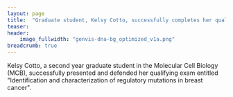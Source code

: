 ```yaml
---
layout: page
title:  "Graduate student, Kelsy Cotto, successfully completes her qualifying exam"
teaser:
header:
    image_fullwidth: "genvis-dna-bg_optimized_v1a.png"
breadcrumb: true
---
```


Kelsy Cotto, a second year graduate student in the Molecular Cell Biology (MCB), successfully presented and defended her qualifying exam entitled "Identification and characterization of regulatory mutations in breast cancer".

<div class="row">
    <div class="small-12 columns">
    </div>
</div>
<br>
